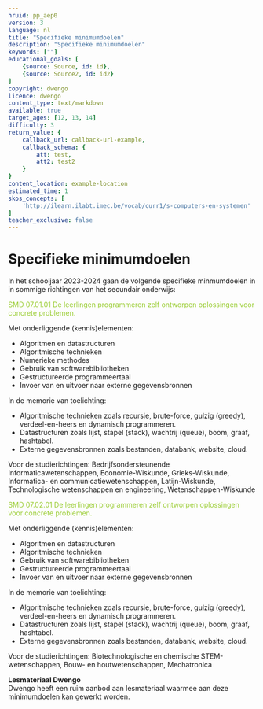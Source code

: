 ```yaml
---
hruid: pp_aep0
version: 3
language: nl
title: "Specifieke minimumdoelen"
description: "Specifieke minimumdoelen"
keywords: [""]
educational_goals: [
    {source: Source, id: id}, 
    {source: Source2, id: id2}
]
copyright: dwengo
licence: dwengo
content_type: text/markdown
available: true
target_ages: [12, 13, 14]
difficulty: 3
return_value: {
    callback_url: callback-url-example,
    callback_schema: {
        att: test,
        att2: test2
    }
}
content_location: example-location
estimated_time: 1
skos_concepts: [
    'http://ilearn.ilabt.imec.be/vocab/curr1/s-computers-en-systemen'
]
teacher_exclusive: false
---
```


# Specifieke minimumdoelen

In het schooljaar 2023-2024 gaan de volgende specifieke minmumdoelen in in sommige richtingen van het secundair onderwijs:

<span style="color: yellowgreen">SMD 07.01.01 De leerlingen programmeren zelf ontworpen oplossingen voor concrete problemen.</span>

Met onderliggende (kennis)elementen:<br>
* Algoritmen en datastructuren
* Algoritmische technieken
* Numerieke methodes
* Gebruik van softwarebibliotheken
* Gestructureerde programmeertaal
* Invoer van en uitvoer naar externe gegevensbronnen

In de memorie van toelichting:<br>
* Algoritmische technieken zoals recursie, brute-force, gulzig (greedy), verdeel-en-heers en dynamisch programmeren.
* Datastructuren zoals lijst, stapel (stack), wachtrij (queue), boom, graaf, hashtabel.
* Externe gegevensbronnen zoals bestanden, databank, website, cloud.

Voor de studierichtingen: Bedrijfsondersteunende Informaticawetenschappen, Economie-Wiskunde, Grieks-Wiskunde, Informatica- en communicatiewetenschappen, Latijn-Wiskunde, Technologische wetenschappen en engineering, Wetenschappen-Wiskunde
 
<span style="color: yellowgreen">SMD 07.02.01 De leerlingen programmeren zelf ontworpen oplossingen voor concrete problemen.</span>

Met onderliggende (kennis)elementen:<br>
* Algoritmen en datastructuren
* Algoritmische technieken
* Gebruik van softwarebibliotheken
* Gestructureerde programmeertaal
* Invoer van en uitvoer naar externe gegevensbronnen

In de memorie van toelichting:<br>
* Algoritmische technieken zoals recursie, brute-force, gulzig (greedy), verdeel-en-heers en dynamisch programmeren.
* Datastructuren zoals lijst, stapel (stack), wachtrij (queue), boom, graaf, hashtabel.
* Externe gegevensbronnen zoals bestanden, databank, website, cloud.
  
Voor de studierichtingen: Biotechnologische en chemische STEM-wetenschappen, Bouw- en houtwetenschappen, Mechatronica

<div class="alert alert-box alert-success">
    <strong>Lesmateriaal Dwengo</strong><br>
    Dwengo heeft een ruim aanbod aan lesmateriaal waarmee aan deze minimumdoelen kan gewerkt worden. 
</div>
